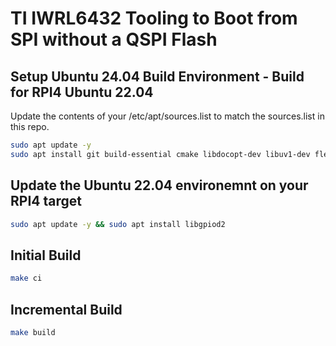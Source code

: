 # TI IWRL6432 Tooling to Boot from SPI without a QSPI Flash

## Setup Ubuntu 24.04 Build Environment - Build for RPI4 Ubuntu 22.04
Update the contents of your /etc/apt/sources.list to match the sources.list in this repo.

```bash
sudo apt update -y
sudo apt install git build-essential cmake libdocopt-dev libuv1-dev flex bison libgtest-dev spi-tools gcc-11-aarch64-linux-gnu g++-11-aarch64-linux-gnu libgpiod-dev libgpiod-dev:arm64
```

## Update the Ubuntu 22.04 environemnt on your RPI4 target
```bash
sudo apt update -y && sudo apt install libgpiod2
```

## Initial Build
```bash
make ci
```

## Incremental Build
```bash
make build
```

